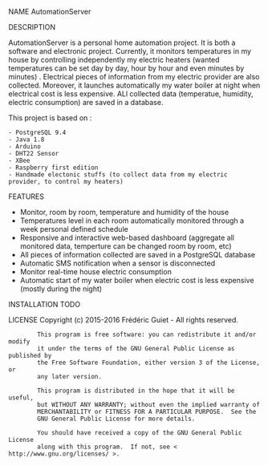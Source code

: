 NAME
  AutomationServer

DESCRIPTION

  AutomationServer is a personal home automation project. 
  It is both a software and electronic project.
  Currently, it monitors temperatures in my house by controlling independently my electric heaters (wanted temperatures can be set day by day, hour by hour and even minutes by minutes) . 
  Electrical pieces of information from my electric provider are also collected. 
  Moreover, it launches automatically my water boiler at night when electrical cost is less expensive. 
  ALl collected data (temperatue, humidity, electric consumption) are saved in a database.
  
  This project is based on :
  
    - PostgreSQL 9.4
    - Java 1.8
    - Arduino
    - DHT22 Sensor
    - XBee
    - Raspberry first edition
    - Handmade electonic stuffs (to collect data from my electric provider, to control my heaters)
  
FEATURES
  - Monitor, room by room, temperature and humidity of the house
  - Temperatures level in each room automatically monitored through a week personal defined schedule
  - Responsive and interactive web-based dashboard (aggregate all monitored data, temperture can be changed room by room, etc)
  - All pieces of information collected are saved in a PostgreSQL database 
  - Automatic SMS notification when a sensor is disconnected
  - Monitor real-time house electric consumption
  - Automatic start of my water boiler when electric cost is less expensive (mostly during the night)

INSTALLATION
  TODO

LICENSE
    Copyright (c) 2015-2016 Frédéric Guiet  - All rights reserved.

            This program is free software: you can redistribute it and/or modify
            it under the terms of the GNU General Public License as published by
            the Free Software Foundation, either version 3 of the License, or
            any later version.

            This program is distributed in the hope that it will be useful,
            but WITHOUT ANY WARRANTY; without even the implied warranty of
            MERCHANTABILITY or FITNESS FOR A PARTICULAR PURPOSE.  See the
            GNU General Public License for more details.

            You should have received a copy of the GNU General Public License
            along with this program.  If not, see < http://www.gnu.org/licenses/ >.
